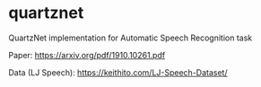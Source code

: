 # quartznet
QuartzNet implementation for Automatic Speech Recognition task

Paper: <https://arxiv.org/pdf/1910.10261.pdf>

Data (LJ Speech): <https://keithito.com/LJ-Speech-Dataset/>
